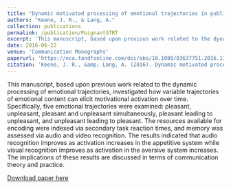 ```yaml
---
title: "Dynamic motivated processing of emotional trajectories in public service announcements"
authors: "Keene, J. R., & Lang, A."
collection: publications
permalink: /publication/PoignantSTRT
excerpt: 'This manuscript, based upon previous work related to the dynamic processing of emotional trajectories, investigated how variable trajectories of emotional content can elicit motivational activation over time. Specifically, five emotional trajectories were examined: pleasant, unpleasant, pleasant and unpleasant simultaneously, pleasant leading to unpleasant, and unpleasant leading to pleasant. The resources available for encoding were indexed via secondary task reaction times, and memory was assessed via audio and video recognition. The results indicated that audio recognition improves as activation increases in the appetitive system while visual recognition improves as activation in the aversive system increases. The implications of these results are discussed in terms of communication theory and practice.'
date: 2016-06-22
venue: 'Communication Monographs'
paperurl: 'https://nca.tandfonline.com/doi/abs/10.1080/03637751.2016.1198040?casa_token=7yP5FMICxFwAAAAA:PJSaK3eFQNFjN5BmeI09_JRxMEEUfyh30WMzzhtNpoM288fTdIjLJkRQa0-vM38S4HWj4EDBgNhA3A#.XCaNEy2ZPBI'
citation: 'Keene, J. R., &amp; Lang, A. (2016). Dynamic motivated processing of emotional trajectories in public service announcements. Communication Monographs. 83(4), 468-485. DOI:10.1080/03637751.2016.1198040.'
---
```

This manuscript, based upon previous work related to the dynamic processing of emotional trajectories, investigated how variable trajectories of emotional content can elicit motivational activation over time. Specifically, five emotional trajectories were examined: pleasant, unpleasant, pleasant and unpleasant simultaneously, pleasant leading to unpleasant, and unpleasant leading to pleasant. The resources available for encoding were indexed via secondary task reaction times, and memory was assessed via audio and video recognition. The results indicated that audio recognition improves as activation increases in the appetitive system while visual recognition improves as activation in the aversive system increases. The implications of these results are discussed in terms of communication theory and practice.

[Download paper here](https://nca.tandfonline.com/doi/abs/10.1080/03637751.2016.1198040?casa_token=7yP5FMICxFwAAAAA:PJSaK3eFQNFjN5BmeI09_JRxMEEUfyh30WMzzhtNpoM288fTdIjLJkRQa0-vM38S4HWj4EDBgNhA3A#.XCaNEy2ZPBI)
